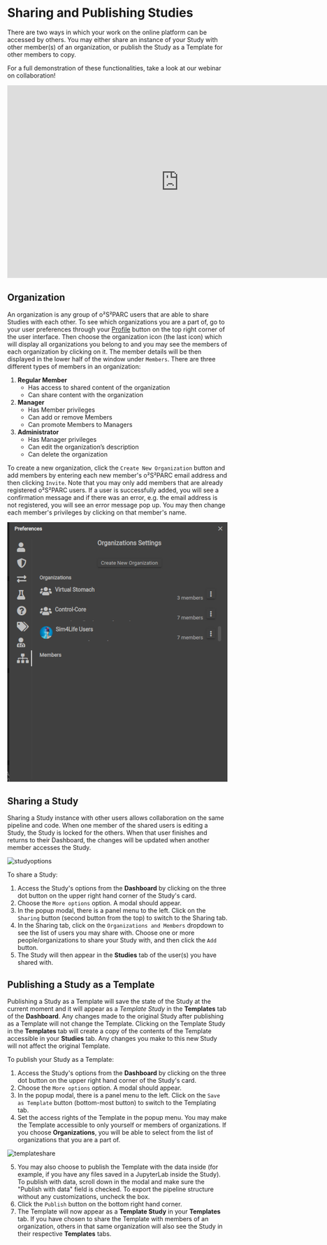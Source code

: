 # Sharing and Publishing Studies

There are two ways in which your work on the online platform can be accessed by others. You may either share an instance of your Study with other member(s) of an organization, or  publish the Study as a Template for other members to copy. 

For a full demonstration of these functionalities, take a look at our webinar on collaboration!

<p align="center">
<iframe width="784" height="441" src="https://www.youtube.com/embed/cI5p0bki258" frameborder="0" allow="accelerometer; autoplay; encrypted-media; gyroscope; picture-in-picture" allowfullscreen></iframe>
</p>

## Organization
An organization is any group of o²S²PARC users that are able to share Studies with each other. To see which organizations you are a part of, go to your user preferences through your [Profile](docs/platform_introduction//user_setup/profile) button on the top right corner of the user interface. Then choose the organization icon (the last icon) which will display all organizations you belong to and you may see the members of each organization by clicking on it. The member details will be then displayed in the lower half of the window under ```Members```. There are three different types of members in an organization:
1. **Regular Member**
    * Has access to shared content of the organization
    * Can share content with the organization
2. **Manager**
    * Has Member privileges
    * Can add or remove Members
    * Can promote Members to Managers
3. **Administrator**
    * Has Manager privileges
    * Can edit the organization’s description
    * Can delete the organization

To create a new organization, click the ```Create New Organization``` button and add members by entering each new member's o²S²PARC email address and then clicking ```Invite```. Note that you may only add members that are already registered o²S²PARC users. If a user is successfully added, you will see a confirmation message and if there was an error, e.g. the email address is not registered, you will see an error message pop up. You may then change each member's privileges by clicking on that member's name. 

![organization](../../_media/organization.png)

## Sharing a Study
Sharing a Study instance with other users allows collaboration on the same pipeline and code. When one member of the shared users is editing a Study, the Study is locked for the others. When that user finishes and returns to their Dashboard, the changes will be updated when another member accesses the Study. 

![studyoptions](https://user-images.githubusercontent.com/28002886/153730811-27b84ae4-cc34-4df1-aac4-917dc8ef54d8.png ':size=600')

To share a Study:
1. Access the Study's options from the **Dashboard** by clicking on the three dot button on the upper right hand corner of the Study's card. 
2. Choose the ```More options``` option. A modal should appear.
3. In the popup modal, there is a panel menu to the left. Click on the ```Sharing``` button (second button from the top)  to switch to the Sharing tab.
4. In the Sharing tab, click on the ```Organizations and Members``` dropdown to see the list of users you may share with. Choose one or more people/organizations to share your Study with, and then click the ```Add``` button.
5. The Study will then appear in the **Studies** tab of the user(s) you have shared with. 

## Publishing a Study as a Template
Publishing a Study as a Template will save the state of the Study at the current moment and it will appear as a *Template Study* in the **Templates** tab of the **Dashboard**. Any changes made to the original Study after publishing as a Template will not change the Template. Clicking on the Template Study in the **Templates** tab will create a copy of the contents of the Template accessible in your **Studies** tab. Any changes you make to this new Study will not affect the original Template. 

To publish your Study as a Template:
1. Access the Study's options from the **Dashboard** by clicking on the three dot button on the upper right hand corner of the Study's card. 
2. Choose the ```More options``` option. A modal should appear.
3. In the popup modal, there is a panel menu to the left. Click on the ```Save as Template``` button (bottom-most button)  to switch to the Templating tab.
4. Set the access rights of the Template in the popup menu. You may make the Template accessible to only yourself or members of organizations. If you choose **Organizations**, you will be able to select from the list of organizations that you are a part of. 

![templateshare](https://user-images.githubusercontent.com/28002886/153922786-dca68dc5-67e4-4205-8f2d-734e56e8feae.png ':size=600')

5. You may also choose to publish the Template with the data inside (for example, if you have any files saved in a JupyterLab inside the Study). To publish with data, scroll down in the modal and make sure the "Publish with data" field is checked. To export the pipeline structure without any customizations, uncheck the box.
6. Click the ```Publish``` button on the bottom right hand corner.
7. The Template will now appear as a **Template Study** in your **Templates** tab. If you have chosen to share the Template with members of an organization, others in that same organization will also see the Study in their respective **Templates** tabs.



